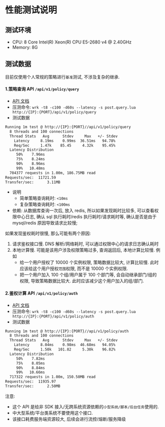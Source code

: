 # 性能测试说明

## 测试环境

- CPU: 8 Core Intel(R) Xeon(R) CPU E5-2680 v4 @ 2.40GHz
- Memory: 8G 

## 测试数据

目前仅使用个人常规的策略进行`基准`测试, 不涉及复杂的继承.

#### 1.策略查询 API `/api/v1/policy/query`

- [API 文档](../Reference/API/04-Auth/01-SDK.md)
- 压测命令: `wrk -t8 -c100 -d60s --latency -s post.query.lua http://{IP}:{PORT}/api/v1/policy/query`
- 测试数据

```bash
Running 1m test @ http://{IP}:{PORT}//api/v1/policy/query
  8 threads and 100 connections
  Thread Stats   Avg      Stdev     Max   +/- Stdev
    Latency     8.19ms    0.99ms  36.51ms   94.78%
    Req/Sec     1.47k    85.45     4.32k    95.45%
  Latency Distribution
     50%    7.96ms
     75%    8.24ms
     90%    8.96ms
     99%   10.48ms
  704377 requests in 1.00m, 186.75MB read
Requests/sec:  11721.59
Transfer/sec:      3.11MB
```
- 说明
	- 简单策略查询耗时: `<10ms`
    - 复杂策略查询耗时: `<100ms`
- 依赖: 从数据库查询一次后, 放入 redis, 所以如果发现耗时比较多, 可以查看权限中心日志, 确认 sql 执行耗时/redis 执行耗时/请求耗时等, 确认是否是由于 mysql/redis 原因导致请求比较慢;


如果发现鉴权耗时很慢, 那么可能有两个原因:
1. 请求鉴权接口慢.  DNS 解析/网络耗时, 可以通过权限中心的请求日志确认耗时
2. 本地计算慢. 可能是该用户涉及权限策略过多, 查询返回后, 本地计算比较慢. 例如
    - 给一个用户授权了 10000 个实例权限, 策略数据比较大, 计算比较慢.  此时应该给这个用户授权`范围`权限, 而不是 10000 个实例权限.
    - 把一个用户加入 100 个组/用户属于 100 个部门等, 会自动继承部门/组的权限, 导致策略数据比较大. 此时应该减少这个用户加入的组/部门.


#### 2.鉴权计算 API `/api/v1/policy/auth`



- [API 文档](../Reference/API/04-Auth/02-DirectAPI.md)
- 压测命令: `wrk -t8 -c100 -d60s --latency -s post.query.lua http://{IP}:{PORT}/api/v1/policy/auth`
- 测试数据

```bash
Running 1m test @ http://{IP}:{PORT}//api/v1/policy/auth
  8 threads and 100 connections
  Thread Stats   Avg      Stdev     Max   +/- Stdev
    Latency     8.04ms    0.98ms  46.68ms   94.05%
    Req/Sec     1.50k   101.82     5.30k    96.82%
  Latency Distribution
     50%    7.82ms
     75%    8.05ms
     90%    8.84ms
     99%   10.66ms
  717322 requests in 1.00m, 150.50MB read
Requests/sec:  11935.97
Transfer/sec:      2.50MB
```

注意: 
- 这个 API 是给非 SDK 接入/无跨系统资源依赖的`小型系统/脚本/后台任务`使用的. 
- 中大型系统/平台类系统不要使用这个接口.
- 该接口耗费服务端资源较大, 后续会进行流控/熔断/服务降级